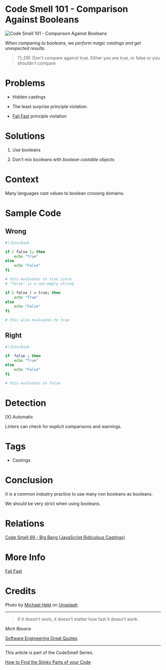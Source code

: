 # Code Smell 101 - Comparison Against Booleans

![Code Smell 101 - Comparison Against Booleans](Code%20Smell%20101%20-%20Comparison%20Against%20Booleans.jpg)

*When comparing to booleans, we perform magic castings and get unexpected results.*

> TL;DR: Don't compare against true. Either you are true, or false or you shouldn't compare

# Problems

- Hidden castings

- The least surprise principle violation.

- [Fail Fast](https://github.com/mcsee/Software-Design-Articles/tree/main/Articles/Theory/Fail%20Fast/readme.md) principle violation

# Solutions

1. Use booleans

2. Don't mix booleans with *boolean castable objects*

# Context

Many languages cast values to boolean crossing domains.

# Sample Code

## Wrong

<!-- [Gist Url](https://gist.github.com/mcsee/118ff2e5ebd9779675f664ed46bae95d) -->

```bash
#!/bin/bash

if [ false ]; then
    echo "True"
else
    echo "False"
fi

# this evaluates to true since 
# "false" is a non-empty string

if [ false ] = true; then
    echo "True"
else
    echo "False"
fi

# this also evaluates to true
```

## Right

<!-- [Gist Url](https://gist.github.com/mcsee/405d45ed06a94a81d1f1a3b06381c0f9) -->

```bash
#!/bin/bash

if  false ; then
    echo "True"
else
    echo "False"
fi

# this evaluates to false
```

# Detection

[X] Automatic 

Linters can check for explicit comparisons and warnings.

# Tags

- Castings

# Conclusion

It is a common industry practice to use many non booleans as booleans. 

We should be very strict when using booleans.

# Relations

[Code Smell 69 - Big Bang (JavaScript Ridiculous Castings)](https://github.com/mcsee/Software-Design-Articles/tree/main/Articles/Code%20Smells/Code%20Smell%2069%20-%20Big%20Bang%20(JavaScript%20Ridiculous%20Castings)/readme.md)

# More Info

[Fail Fast](https://github.com/mcsee/Software-Design-Articles/tree/main/Articles/Theory/Fail%20Fast/readme.md)

# Credits

Photo by [Michael Held](https://unsplash.com/@michaelheld) on [Unsplash](https://unsplash.com/s/photos/disguise)
  
* * *

> If it doesn’t work, it doesn’t matter how fast it doesn’t work.

_Mich Ravera_
 
[Software Engineering Great Quotes](https://github.com/mcsee/Software-Design-Articles/tree/main/Articles/Quotes/Software%20Engineering%20Great%20Quotes/readme.md)

* * *

This article is part of the CodeSmell Series.

[How to Find the Stinky Parts of your Code](https://github.com/mcsee/Software-Design-Articles/tree/main/Articles/Code%20Smells/How%20to%20Find%20the%20Stinky%20parts%20of%20your%20Code/readme.md)